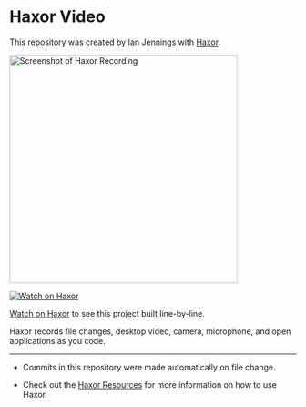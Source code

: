 # Haxor Video

This repository was created by Ian Jennings with [Haxor](https://app.haxor.sh/replay/6be21a72-2b45-40fb-a778-853f22fb1edf).

<a href="https://app.haxor.sh/replay/6be21a72-2b45-40fb-a778-853f22fb1edf"><img src="https://app.haxor.sh/replay/6be21a72-2b45-40fb-a778-853f22fb1edf/screenshot" alt="Screenshot of Haxor Recording" width="400" /></a> 

<a href="https://app.haxor.sh/replay/6be21a72-2b45-40fb-a778-853f22fb1edf"><img src="https://app.haxor.sh/images/watch-on-haxor.png" alt="Watch on Haxor" /></a> 

[Watch on Haxor](https://app.haxor.sh/replay/6be21a72-2b45-40fb-a778-853f22fb1edf) to see this project built line-by-line.

Haxor records file changes, desktop video, camera, microphone, and open applications as you code.


---
* Commits in this repository were made automatically on file change.

* Check out the [Haxor Resources](https://app.haxor.sh) for more information on how to use Haxor.